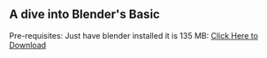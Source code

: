 ## A dive into Blender's Basic

Pre-requisites:
Just have blender installed it is 135 MB: [Click Here to Download](https://www.blender.org/download/)
